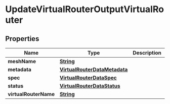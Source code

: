 

# UpdateVirtualRouterOutputVirtualRouter


## Properties

| Name | Type | Description | Notes |
|------------ | ------------- | ------------- | -------------|
|**meshName** | [**String**](String.md) |  |  |
|**metadata** | [**VirtualRouterDataMetadata**](VirtualRouterDataMetadata.md) |  |  [optional] |
|**spec** | [**VirtualRouterDataSpec**](VirtualRouterDataSpec.md) |  |  [optional] |
|**status** | [**VirtualRouterDataStatus**](VirtualRouterDataStatus.md) |  |  [optional] |
|**virtualRouterName** | [**String**](String.md) |  |  |



